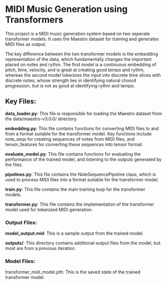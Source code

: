 # MIDI Music Generation using Transformers
This project is a MIDI music generation system based on two seperate transformer models. It uses the Maestro dataset for training and generates MIDI files as output.

The key difference between the two transformer models is the embedding representation of the data, which fundamentally changes the important placed on notes and rythm. The first model is a continuous embedding of pitch, time, velocity, and is great at creating good tempo and rythm, whereas the second model tokenizes the input into discrete time slices with discrete notes, whose strength lies in identifying natural choord progression, but is not as good at identifying rythm and tempo.

## Key Files:
**data_loader.py**: This file is responsible for loading the Maestro dataset from the data/maestro-v3.0.0/ directory.

**embedding.py**: This file contains functions for converting MIDI files to and from a format suitable for the transformer model. Key functions include note_seqs for creating sequences of notes from MIDI files, and tensor_features for converting these sequences into tensor format.

**evaluate_model.py**: This file contains functions for evaluating the performance of the trained model, and listening to the outputs generated by the files.

**pipelines.py**: This file contains the NoteSequencePipeline class, which is used to process MIDI files into a format suitable for the transformer model.

**train.py**: This file contains the main training loop for the transformer models.

**transformer.py**: This file contains the implementation of the transformer model used for tokenized MIDI generation.

### Output Files:
**model_output.mid**: This is a sample output from the trained model.

**outputs/**: This directory contains additional output files from the model, but most are from a previous iteration.

### Model Files:
transformer_midi_model.pth: This is the saved state of the trained transformer model.

